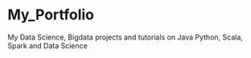# My_Portfolio
My Data Science, Bigdata projects and tutorials on Java Python, Scala, Spark and Data Science
